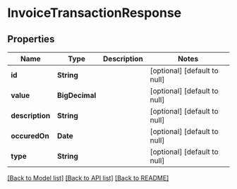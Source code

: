 # InvoiceTransactionResponse
## Properties

| Name | Type | Description | Notes |
|------------ | ------------- | ------------- | -------------|
| **id** | **String** |  | [optional] [default to null] |
| **value** | **BigDecimal** |  | [optional] [default to null] |
| **description** | **String** |  | [optional] [default to null] |
| **occuredOn** | **Date** |  | [optional] [default to null] |
| **type** | **String** |  | [optional] [default to null] |

[[Back to Model list]](../../README.md#documentation-for-models) [[Back to API list]](../../README.md#documentation-for-api-endpoints) [[Back to README]](../../README.md)


